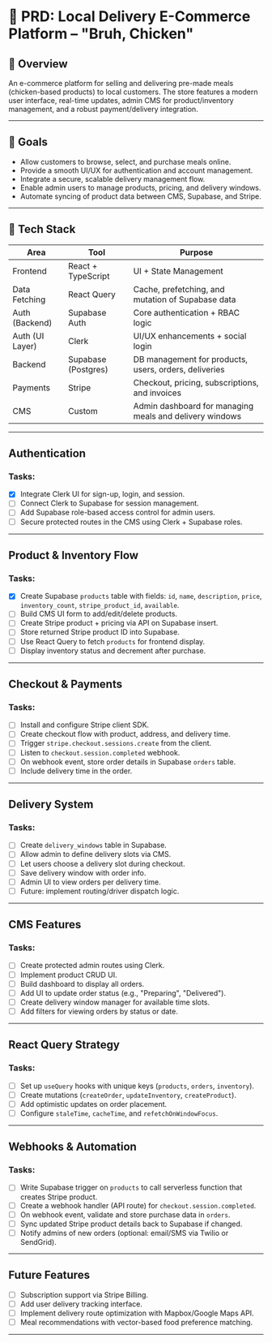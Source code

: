 # 🛒 PRD: Local Delivery E-Commerce Platform – "Bruh, Chicken"

## 📌 Overview

An e-commerce platform for selling and delivering pre-made meals (chicken-based products) to local customers. The store features a modern user interface, real-time updates, admin CMS for product/inventory management, and a robust payment/delivery integration.

---

## 🎯 Goals

- Allow customers to browse, select, and purchase meals online.
- Provide a smooth UI/UX for authentication and account management.
- Integrate a secure, scalable delivery management flow.
- Enable admin users to manage products, pricing, and delivery windows.
- Automate syncing of product data between CMS, Supabase, and Stripe.

---

## 🧩 Tech Stack

| Area            | Tool                | Purpose                                                 |
| --------------- | ------------------- | ------------------------------------------------------- |
| Frontend        | React + TypeScript  | UI + State Management                                   |
| Data Fetching   | React Query         | Cache, prefetching, and mutation of Supabase data       |
| Auth (Backend)  | Supabase Auth       | Core authentication + RBAC logic                        |
| Auth (UI Layer) | Clerk               | UI/UX enhancements + social login                       |
| Backend         | Supabase (Postgres) | DB management for products, users, orders, deliveries   |
| Payments        | Stripe              | Checkout, pricing, subscriptions, and invoices          |
| CMS             | Custom              | Admin dashboard for managing meals and delivery windows |

---

## Authentication

### Tasks:

- [x] Integrate Clerk UI for sign-up, login, and session.
- [ ] Connect Clerk to Supabase for session management.
- [ ] Add Supabase role-based access control for admin users.
- [ ] Secure protected routes in the CMS using Clerk + Supabase roles.

---

## Product & Inventory Flow

### Tasks:

- [x] Create Supabase `products` table with fields: `id`, `name`, `description`, `price`, `inventory_count`, `stripe_product_id`, `available`.
- [ ] Build CMS UI form to add/edit/delete products.
- [ ] Create Stripe product + pricing via API on Supabase insert.
- [ ] Store returned Stripe product ID into Supabase.
- [ ] Use React Query to fetch `products` for frontend display.
- [ ] Display inventory status and decrement after purchase.

---

## Checkout & Payments

### Tasks:

- [ ] Install and configure Stripe client SDK.
- [ ] Create checkout flow with product, address, and delivery time.
- [ ] Trigger `stripe.checkout.sessions.create` from the client.
- [ ] Listen to `checkout.session.completed` webhook.
- [ ] On webhook event, store order details in Supabase `orders` table.
- [ ] Include delivery time in the order.

---

## Delivery System

### Tasks:

- [ ] Create `delivery_windows` table in Supabase.
- [ ] Allow admin to define delivery slots via CMS.
- [ ] Let users choose a delivery slot during checkout.
- [ ] Save delivery window with order info.
- [ ] Admin UI to view orders per delivery time.
- [ ] Future: implement routing/driver dispatch logic.

---

## CMS Features

### Tasks:

- [ ] Create protected admin routes using Clerk.
- [ ] Implement product CRUD UI.
- [ ] Build dashboard to display all orders.
- [ ] Add UI to update order status (e.g., "Preparing", "Delivered").
- [ ] Create delivery window manager for available time slots.
- [ ] Add filters for viewing orders by status or date.

---

## React Query Strategy

### Tasks:

- [ ] Set up `useQuery` hooks with unique keys (`products`, `orders`, `inventory`).
- [ ] Create mutations (`createOrder`, `updateInventory`, `createProduct`).
- [ ] Add optimistic updates on order placement.
- [ ] Configure `staleTime`, `cacheTime`, and `refetchOnWindowFocus`.

---

## Webhooks & Automation

### Tasks:

- [ ] Write Supabase trigger on `products` to call serverless function that creates Stripe product.
- [ ] Create a webhook handler (API route) for `checkout.session.completed`.
- [ ] On webhook event, validate and store purchase data in `orders`.
- [ ] Sync updated Stripe product details back to Supabase if changed.
- [ ] Notify admins of new orders (optional: email/SMS via Twilio or SendGrid).

---

## Future Features

- [ ] Subscription support via Stripe Billing.
- [ ] Add user delivery tracking interface.
- [ ] Implement delivery route optimization with Mapbox/Google Maps API.
- [ ] Meal recommendations with vector-based food preference matching.

---
